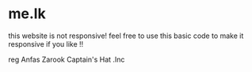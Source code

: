 # me.lk
this website is not responsive!
feel free to use this basic code to make it responsive if you like !!

reg
Anfas Zarook
Captain's Hat .Inc
